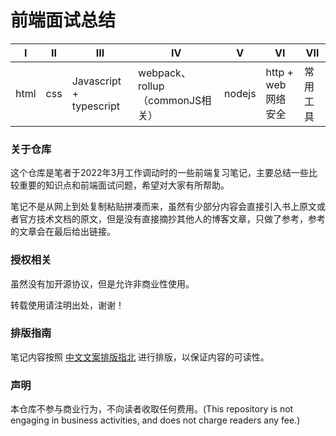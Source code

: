 # 前端面试总结

| Ⅰ    | Ⅱ    | Ⅲ                       | Ⅳ                                | Ⅴ      | Ⅵ                   | Ⅶ        |
| ---- | ---- | ----------------------- | -------------------------------- | ------ | ------------------- | -------- |
| html | css  | Javascript + typescript | webpack、rollup （commonJS相关） | nodejs | http + web 网络安全 | 常用工具 |

### 关于仓库

这个仓库是笔者于2022年3月工作调动时的一些前端复习笔记，主要总结一些比较重要的知识点和前端面试问题，希望对大家有所帮助。

笔记不是从网上到处复制粘贴拼凑而来，虽然有少部分内容会直接引入书上原文或者官方技术文档的原文，但是没有直接摘抄其他人的博客文章，只做了参考，参考的文章会在最后给出链接。

### 授权相关

虽然没有加开源协议，但是允许非商业性使用。

转载使用请注明出处，谢谢！

### 排版指南

笔记内容按照 [中文文案排版指北](http://mazhuang.org/wiki/chinese-copywriting-guidelines/) 进行排版，以保证内容的可读性。

### 声明

本仓库不参与商业行为，不向读者收取任何费用。(This repository is not engaging in business activities, and does not charge readers any fee.)
